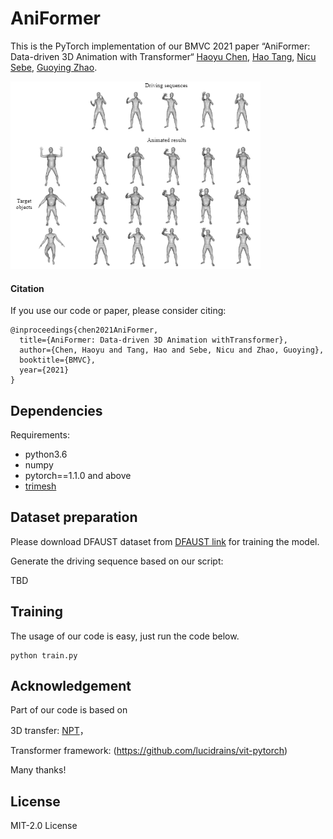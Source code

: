 # AniFormer

This is the PyTorch implementation of our BMVC 2021 paper “AniFormer: Data-driven 3D Animation with Transformer“
[Haoyu Chen](https://scholar.google.com/citations?user=QgbraMIAAAAJ&hl=en), [Hao Tang](https://scholar.google.com/citations?user=9zJkeEMAAAAJ&hl=en), [Nicu Sebe](https://scholar.google.it/citations?user=tNtjSewAAAAJ&hl=en), [Guoying Zhao](https://scholar.google.com/citations?user=hzywrFMAAAAJ&hl=en). <br>

<img src="Capture.PNG" width="400" height="300">

#### Citation

If you use our code or paper, please consider citing:
```
@inproceedings{chen2021AniFormer,
  title={AniFormer: Data-driven 3D Animation withTransformer},
  author={Chen, Haoyu and Tang, Hao and Sebe, Nicu and Zhao, Guoying},
  booktitle={BMVC},
  year={2021}
}
```

## Dependencies

Requirements:
- python3.6
- numpy
- pytorch==1.1.0 and above
- [trimesh](https://github.com/mikedh/trimesh)

## Dataset preparation
Please download DFAUST dataset from [DFAUST link](https://dfaust.is.tue.mpg.de/) for training the model.

Generate the driving sequence based on our script:

TBD

## Training
The usage of our code is easy, just run the code below.
```
python train.py
```

## Acknowledgement
Part of our code is based on 

3D transfer: [NPT](https://github.com/jiashunwang/Neural-Pose-Transfer)，

Transformer framework: (https://github.com/lucidrains/vit-pytorch) 

Many thanks!

## License
MIT-2.0 License
